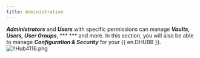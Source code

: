 ```yaml
---
title: Administration
---
```

***Administrators*** and ***Users*** with specific permissions can manage ***Vaults, Users, User Groups***, ***  *** and more. In this section, you will also be able to manage ***Configuration & Security*** for your {{ en.DHUBB }}.  
![!!Hub4116.png](https://webdevolutions.azureedge.net/docs/en/hub/Hub4116.png) 